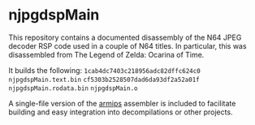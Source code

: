 # njpgdspMain

This repository contains a documented disassembly of the N64 JPEG decoder RSP code used in a couple of N64 titles. In particular, this was disassembled from The Legend of Zelda: Ocarina of Time.

It builds the following:
`1cab4dc7403c218956adc82dffc624c0  njpgdspMain.text.bin`
`cf5303b2528507dad6da93df2a52a01f  njpgdspMain.rodata.bin`
`njpgdspMain.o`

A single-file version of the [armips](https://github.com/Kingcom/armips) assembler is included to facilitate building and easy integration into decompilations or other projects.
